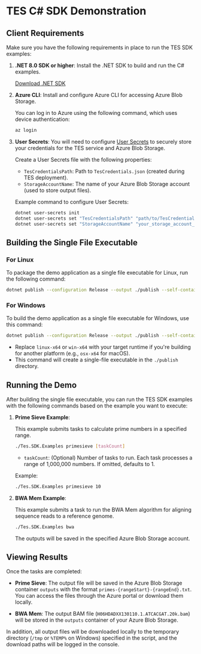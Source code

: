# TES C# SDK Demonstration

## Client Requirements

Make sure you have the following requirements in place to run the TES SDK examples:

1. **.NET 8.0 SDK or higher**: Install the .NET SDK to build and run the C# examples.

   [Download .NET SDK](https://dotnet.microsoft.com/download/dotnet)

2. **Azure CLI**: Install and configure Azure CLI for accessing Azure Blob Storage.

   You can log in to Azure using the following command, which uses device authentication:

   ```bash
   az login
   ```

3. **User Secrets**: You will need to configure [User Secrets](https://learn.microsoft.com/en-us/aspnet/core/security/app-secrets?view=aspnetcore-8.0&tabs=windows) to securely store your credentials for the TES service and Azure Blob Storage.

   Create a User Secrets file with the following properties:

   - `TesCredentialsPath`: Path to `TesCredentials.json` (created during TES deployment).
   - `StorageAccountName`: The name of your Azure Blob Storage account (used to store output files).

   Example command to configure User Secrets:

   ```bash
   dotnet user-secrets init
   dotnet user-secrets set "TesCredentialsPath" "path/to/TesCredentials.json"
   dotnet user-secrets set "StorageAccountName" "your_storage_account_name"
   ```

## Building the Single File Executable

### For Linux

To package the demo application as a single file executable for Linux, run the following command:

```bash
dotnet publish --configuration Release --output ./publish --self-contained --runtime linux-x64 /p:PublishSingleFile=true /p:PublishTrimmed=true
```

### For Windows

To build the demo application as a single file executable for Windows, use this command:

```bash
dotnet publish --configuration Release --output ./publish --self-contained --runtime win-x64 /p:PublishSingleFile=true /p:PublishTrimmed=true
```

- Replace `linux-x64` or `win-x64` with your target runtime if you're building for another platform (e.g., `osx-x64` for macOS).
- This command will create a single-file executable in the `./publish` directory.

## Running the Demo

After building the single file executable, you can run the TES SDK examples with the following commands based on the example you want to execute:

1. **Prime Sieve Example**:

   This example submits tasks to calculate prime numbers in a specified range.

   ```bash
   ./Tes.SDK.Examples primesieve [taskCount]
   ```

   - `taskCount`: (Optional) Number of tasks to run. Each task processes a range of 1,000,000 numbers. If omitted, defaults to 1.

   Example:

   ```bash
   ./Tes.SDK.Examples primesieve 10
   ```

2. **BWA Mem Example**:

   This example submits a task to run the BWA Mem algorithm for aligning sequence reads to a reference genome.

   ```bash
   ./Tes.SDK.Examples bwa
   ```

   The outputs will be saved in the specified Azure Blob Storage account.

## Viewing Results

Once the tasks are completed:

- **Prime Sieve**: The output file will be saved in the Azure Blob Storage container `outputs` with the format `primes-{rangeStart}-{rangeEnd}.txt`. You can access the files through the Azure portal or download them locally.
  
- **BWA Mem**: The output BAM file (`H06HDADXX130110.1.ATCACGAT.20k.bam`) will be stored in the `outputs` container of your Azure Blob Storage.

In addition, all output files will be downloaded locally to the temporary directory (`/tmp` or `%TEMP%` on Windows) specified in the script, and the download paths will be logged in the console.
